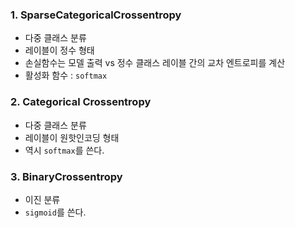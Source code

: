 ### 1. SparseCategoricalCrossentropy
- 다중 클래스 분류
- 레이블이 정수 형태
- 손실함수는 모델 출력 vs 정수 클래스 레이블 간의 교차 엔트로피를 계산
- 활성화 함수 : `softmax`

### 2. Categorical Crossentropy
- 다중 클래스 분류
- 레이블이 원핫인코딩 형태
- 역시 `softmax`를 쓴다.

### 3. BinaryCrossentropy
- 이진 분류
- `sigmoid`를 쓴다.

